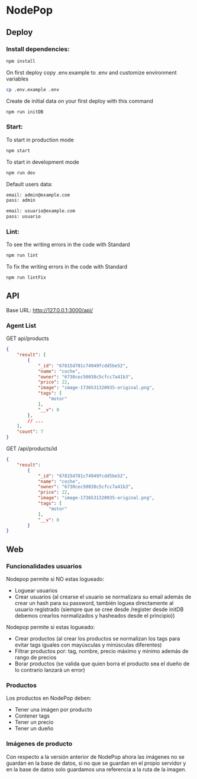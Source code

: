 # NodePop

## Deploy

### Install dependencies:

````sh
npm install
````

On first deploy copy .env.example to .env and customize environment variables
````sh
cp .env.example .env
````

Create de initial data on your first deploy with this command
````sh
npm run initDB
````
### Start:

To start in production mode

````sh
npm start
````
To start in development mode

````sh
npm run dev
````

Default users data:
````sh
email: admin@example.com
pass: admin

email: usuario@example.com
pass: usuario
````
### Lint:

To see the writing errors in the code with Standard

````sh
npm run lint
````
To fix the writing errors in the code with Standard

````sh
npm run lintFix
````

## API

Base URL: http://127.0.0.1:3000/api/

### Agent List 

GET api/products
````json
{
    "result": [
        {
            "_id": "67815d781c74949fcdd5be52",
            "name": "coche",
            "owner": "6730cec50038c5cfcc7a41b3",
            "price": 22,
            "image": "image-1736531320935-original.png",
            "tags": [
                "motor"
            ],
            "__v": 0
        },
        // ...
    ],
    "count": 7
}
````
GET /api/products/id
````json
{
    "result": 
        {
            "_id": "67815d781c74949fcdd5be52",
            "name": "coche",
            "owner": "6730cec50038c5cfcc7a41b3",
            "price": 22,
            "image": "image-1736531320935-original.png",
            "tags": [
                "motor"
            ],
            "__v": 0
        }
}
````


## Web

### Funcionalidades usuarios

Nodepop permite si NO estas logueado:
- Loguear usuarios
- Crear usuarios (al crearse el usuario se normalizara su email además de crear un hash para su password, también loguea directamente al usuario registrado (siempre que se cree desde /register desde initDB debemos crearlos normalizados y hasheados desde el principio))

Nodepop permite si estas logueado:
- Crear productos (al crear los productos se normalizan los tags para evitar tags iguales con mayúsculas y minúsculas diferentes)
- Filtrar productos por: tag, nombre, precio máximo y minimo además de rango de precios 
- Borar productos (se valida que quien borra el producto sea el dueño de lo contrario lanzará un error)

### Productos
Los productos en NodePop deben:
- Tener una imágen por producto
- Contener tags
- Tener un precio
- Tener un dueño

### Imágenes de producto
Con respecto a la versión anterior de NodePop ahora las imágenes no se guardan en la base de datos, si no que se guardan en el propio servidor y en la base de datos solo guardamos una referencia a la ruta de la imagen.

